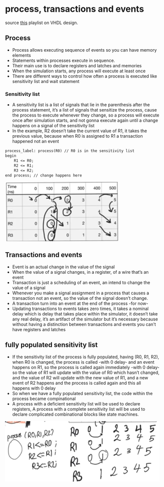 # process, transactions and events
source [this](https://www.youtube.com/playlist?list=PLyWAP9QBe16p2HXVcyEgGAFicXJI797jK) playlist on VHDL design.

## Process
   - Process allows executing sequence of events so you can have memory elements
   - Statements within processes execute in sequence.
   - Their main use is to declare registers and latches and memories
   - When the simulation starts, any process will execute at least once
   - There are different ways to control how often a process is executed like sensitivity list and wait statement

### Sensitivity list
   - A sensitivity list is a list of signals that lie in the parenthesis after the process statement, it’s a list of signals that sensitize the process, cause the process to execute whenever they change, so a process will execute once after simulation starts, and not gonna execute again until a change happens on a signal of the sensitivity list
   - In the example, R2 doesn’t take the current value of R1, it takes the previous value, because when R0 is assigned to R1 a transaction happened not an event

```
process_label: process(R0) // R0 is in the sensitivity list
begin
    R1 <= R0;
    R2 <= R1;
    R3 <= R2;
end process; // change happens here
```
![transaction-to-event](imgs/process-transaction-event/transaction-to-event.png)

## Transactions and events
   - Event is an actual change in the value of the signal
   - When the value of a signal changes, in a register, of a wire that’s an event
   - Transaction is just a scheduling of an event, an intend to change the value of a signal
   - Whenever you make a signal assignment in a process that causes a transaction not an event, so the value of the signal doesn’t change.
   - A transaction turn into an event at the end of the process -for now-
   - Updating transactions to events takes zero times, it takes a nominal delay which is delay that takes place within the simulator, it doesn’t take any real delay, it’s an artifact of the simulator but it’s necessary because without having a distinction between transactions and events you can't have registers and latches
## fully populated sensitivity list
   - If the sensitivity list of the process is fully populated, having (R0, R1, R2), when R0 is changed, the process is called -with 0 delay- and an event happens on R1, so the process is called again immediately -with 0 delay- so the value of R1 will update with the value of R0 which hasn’t changed, and the value of R2 will update with the new value of R1, and a new event of R2 happens and the process is called again and this all happens with 0 delay 
   - So when we have a fully populated sensitivity list, the code within the process became compinational 
   - A process with a deficient sensitivity list will be used to declare registers, A process with a complete sensitivity list will be used to declare complicated combinational blocks like state machines.

![fully-populated-senstivity-list](imgs/process-transaction-event/fully-populated-senstivity-list.png)